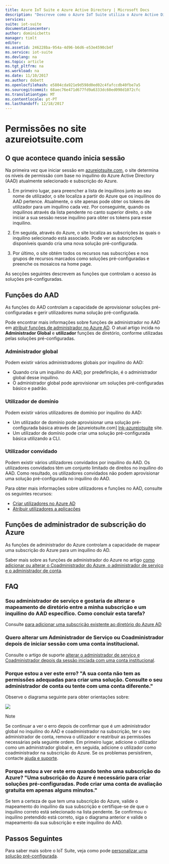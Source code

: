 ```yaml
---
title: Azure IoT Suite e Azure Active Directory | Microsoft Docs
description: "Descreve como o Azure IoT Suite utiliza o Azure Active Directory para gerir permissões."
services: 
suite: iot-suite
documentationcenter: 
author: dominicbetts
manager: timlt
editor: 
ms.assetid: 246228ba-954a-4d96-b6d6-e53e4590cb4f
ms.service: iot-suite
ms.devlang: na
ms.topic: article
ms.tgt_pltfrm: na
ms.workload: na
ms.date: 11/10/2017
ms.author: dobett
ms.openlocfilehash: e5804cda921e9d598d0ed02c4fafccdb40fbe7a5
ms.sourcegitcommit: 68aec76e471d677fd9a6333dc60ed098d1072cfc
ms.translationtype: MT
ms.contentlocale: pt-PT
ms.lasthandoff: 12/18/2017
---
```

# <a name="permissions-on-the-azureiotsuitecom-site"></a>Permissões no site azureiotsuite.com

## <a name="what-happens-when-you-sign-in"></a>O que acontece quando inicia sessão

Na primeira vez que iniciar sessão em [azureiotsuite.com][lnk-azureiotsuite], o site determina os níveis de permissão com base no inquilino do Azure Active Directory (AAD) atualmente selecionado e subscrição do Azure.

1. Em primeiro lugar, para preencher a lista de inquilinos junto ao seu nome de utilizador, o site localiza a partir do Azure que os inquilinos do AAD pertence. Atualmente, o site apenas pode obter os tokens de utilizador para um inquilino cada vez. Por conseguinte, quando os inquilinos através da lista pendente no canto superior direito, o site iniciar a sua sessão nesse inquilino para obter os tokens para esse inquilino.

2. Em seguida, através do Azure, o site localiza as subscrições às quais o inquilino selecionado está associado. Pode ver as subscrições disponíveis quando cria uma nova solução pré-configurada.

3. Por último, o site obtém todos os recursos nas subscrições e nos grupos de recursos marcados como soluções pré-configuradas e preenche os mosaicos na home page.

As secções seguintes descrevem as funções que controlam o acesso às soluções pré-configuradas.

## <a name="aad-roles"></a>Funções do AAD

As funções do AAD controlam a capacidade de aprovisionar soluções pré-configuradas e gerir utilizadores numa solução pré-configurada.

Pode encontrar mais informações sobre funções de administrador no AAD em [atribuir funções de administrador no Azure AD][lnk-aad-admin]. O atual artigo incida no **Administrador Global** e **utilizador** funções de diretório, conforme utilizadas pelas soluções pré-configuradas.

### <a name="global-administrator"></a>Administrador global

Podem existir vários administradores globais por inquilino do AAD:

* Quando cria um inquilino do AAD, por predefinição, é o administrador global desse inquilino.
* O administrador global pode aprovisionar um soluções pré-configuradas básico e padrão.

### <a name="domain-user"></a>Utilizador de domínio

Podem existir vários utilizadores de domínio por inquilino do AAD:

* Um utilizador de domínio pode aprovisionar uma solução pré-configurada básica através de [azureiotsuite.com] [ lnk-azureiotsuite] site.
* Um utilizador de domínio pode criar uma solução pré-configurada básica utilizando a CLI.

### <a name="guest-user"></a>Utilizador convidado

Podem existir vários utilizadores convidados por inquilino do AAD. Os utilizadores convidados têm um conjunto limitado de direitos no inquilino do AAD. Como resultado, os utilizadores convidados não podem aprovisionar uma solução pré-configurada no inquilino do AAD.

Para obter mais informações sobre utilizadores e funções no AAD, consulte os seguintes recursos:

* [Criar utilizadores no Azure AD][lnk-create-edit-users]
* [Atribuir utilizadores a aplicações][lnk-assign-app-roles]

## <a name="azure-subscription-administrator-roles"></a>Funções de administrador de subscrição do Azure

As funções de administrador do Azure controlam a capacidade de mapear uma subscrição do Azure para um inquilino do AD.

Saber mais sobre as funções de administrador do Azure no artigo [como adicionar ou alterar o Coadministrador do Azure, o administrador de serviço e o administrador de conta][lnk-admin-roles].

## <a name="faq"></a>FAQ

### <a name="im-a-service-administrator-and-id-like-to-change-the-directory-mapping-between-my-subscription-and-a-specific-aad-tenant-how-do-i-complete-this-task"></a>Sou administrador de serviço e gostaria de alterar o mapeamento de diretório entre a minha subscrição e um inquilino do AAD específico. Como concluir esta tarefa?

Consulte [para adicionar uma subscrição existente ao diretório do Azure AD](../active-directory/active-directory-how-subscriptions-associated-directory.md#to-associate-an-existing-subscription-to-your-azure-ad-directory)

### <a name="i-want-to-change-a-service-administrator-or-co-administrator-when-logged-in-with-an-organisational-account"></a>Quero alterar um Administrador de Serviço ou Coadministrador depois de iniciar sessão com uma conta institucional.

Consulte o artigo de suporte [alterar o administrador de serviço e Coadministrador depois da sessão iniciada com uma conta institucional][lnk-service-admins].

### <a name="why-am-i-seeing-this-error-your-account-does-not-have-the-proper-permissions-to-create-a-solution-please-check-with-your-account-administrator-or-try-with-a-different-account"></a>Porque estou a ver este erro? "A sua conta não tem as permissões adequadas para criar uma solução. Consulte o seu administrador de conta ou tente com uma conta diferente."

Observe o diagrama seguinte para obter orientações sobre:

![][img-flowchart]

> [!NOTE]
> Se continuar a ver o erro depois de confirmar que é um administrador global no inquilino do AAD e coadministrador na subscrição, ter o seu administrador de conta, remova o utilizador e reatribuir as permissões necessárias pela seguinte ordem. Em primeiro lugar, adicione o utilizador como um administrador global e, em seguida, adicione o utilizador como coadministrador na subscrição do Azure. Se os problemas persistirem, contacte [ajuda e suporte][lnk-help-support].

### <a name="why-am-i-seeing-this-error-when-i-have-an-azure-subscription-an-azure-subscription-is-required-to-create-pre-configured-solutions-you-can-create-a-free-trial-account-in-just-a-couple-of-minutes"></a>Porque estou a ver este erro quando tenho uma subscrição do Azure? "Uma subscrição do Azure é necessário para criar soluções pré-configuradas. Pode criar uma conta de avaliação gratuita em apenas alguns minutos."

Se tem a certeza de que tem uma subscrição do Azure, valide o mapeamento do inquilino da sua subscrição e certifique-se de que o inquilino correto está selecionado na lista pendente. Se confirmou o inquilino pretendido está correto, siga o diagrama anterior e valide o mapeamento da sua subscrição e este inquilino do AAD.

## <a name="next-steps"></a>Passos Seguintes
Para saber mais sobre o IoT Suite, veja como pode [personalizar uma solução pré-configurada][lnk-customize].

[img-flowchart]: media/iot-suite-permissions/flowchart.png

[lnk-azureiotsuite]: https://www.azureiotsuite.com/
[lnk-rm-github-repo]: https://github.com/Azure/azure-iot-remote-monitoring
[lnk-pm-github-repo]: https://github.com/Azure/azure-iot-predictive-maintenance
[lnk-cf-github-repo]: https://github.com/Azure/azure-iot-connected-factory
[lnk-aad-admin]: ../active-directory/active-directory-assign-admin-roles.md
[lnk-portal]: https://portal.azure.com/
[lnk-create-edit-users]: ../active-directory/active-directory-create-users.md
[lnk-assign-app-roles]: ../active-directory/active-directory-coreapps-assign-user-azure-portal.md
[lnk-service-admins]: https://azure.microsoft.com/support/changing-service-admin-and-co-admin/
[lnk-admin-roles]: ../billing/billing-add-change-azure-subscription-administrator.md
[lnk-resource-cs]: https://github.com/Azure/azure-iot-remote-monitoring/blob/master/DeviceAdministration/Web/Security/RolePermissions.cs
[lnk-help-support]: https://portal.azure.com/#blade/Microsoft_Azure_Support/HelpAndSupportBlade
[lnk-customize]: iot-suite-guidance-on-customizing-preconfigured-solutions.md
